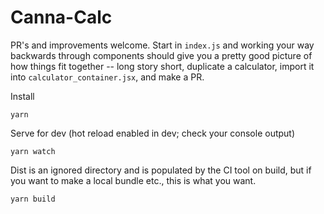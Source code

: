 # Canna-Calc

PR's and improvements welcome. Start in `index.js` and working your way backwards through components should give you a pretty good picture of how things fit together -- long story short, duplicate a calculator, import it into `calculator_container.jsx`, and make a PR.

Install

```yarn```

Serve for dev (hot reload enabled in dev; check your console output)

```yarn watch```

Dist is an ignored directory and is populated by the CI tool on build, but if you want to make a local bundle etc., this is what you want.

```yarn build```
